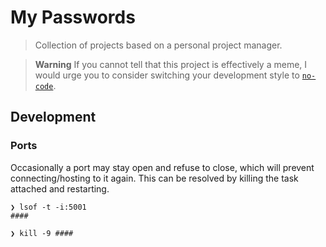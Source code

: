 # My Passwords

> Collection of projects based on a personal project manager.

> **Warning**
> If you cannot tell that this project is effectively a meme, I would urge you to consider switching your development style to [`no-code`](https://github.com/kelseyhightower/nocode).

## Development

### Ports

Occasionally a port may stay open and refuse to close, which will prevent connecting/hosting to it again. This can be resolved by killing the task attached and restarting.

```
❯ lsof -t -i:5001
####

❯ kill -9 ####
```
